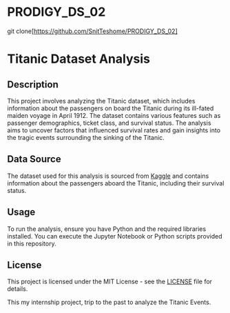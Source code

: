 # PRODIGY_DS_02
git clone[https://github.com/SnitTeshome/PRODIGY_DS_02]
# Titanic Dataset Analysis

## Description
This project involves analyzing the Titanic dataset, which includes information about the passengers on board the Titanic during its ill-fated maiden voyage in April 1912. The dataset contains various features such as passenger demographics, ticket class, and survival status. The analysis aims to uncover factors that influenced survival rates and gain insights into the tragic events surrounding the sinking of the Titanic.

## Data Source
The dataset used for this analysis is sourced from [Kaggle](https://www.kaggle.com/c/titanic) and contains information about the passengers aboard the Titanic, including their survival status.

## Usage
To run the analysis, ensure you have Python and the required libraries installed. You can execute the Jupyter Notebook or Python scripts provided in this repository.

## License
This project is licensed under the MIT License - see the [LICENSE](LICENSE) file for details.

This my internship project, trip to the past to analyze the Titanic Events.
